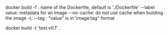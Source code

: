 docker build 
    -f <file name>: name of the Dockerfile, default is './Dockerfile'
    --label value: metadata for an image
    --no-cache: do not use cache when building the image
    -t, --tag <value>: "value" is in 'image:tag" format


docker build -t 'test:v0.1' .
